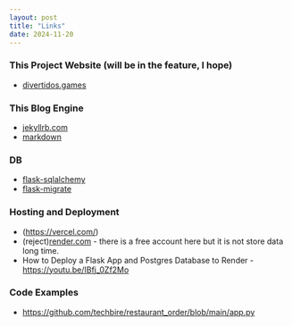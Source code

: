 ```yaml
---
layout: post
title: "Links"
date: 2024-11-20
---
```


### This Project Website (will be in the feature, I hope)
* [divertidos.games](http://www.divertidos.games/)


### This Blog Engine
* [jekyllrb.com](https://jekyllrb.com/docs/)
* [markdown](https://daringfireball.net/projects/markdown/basics)

### DB
* [flask-sqlalchemy](https://flask-sqlalchemy.readthedocs.io/en/stable/)
* [flask-migrate](https://flask-migrate.readthedocs.io/en/latest/)

### Hosting and Deployment
* (https://vercel.com/)
* (reject)[render.com](https://dashboard.render.com/) - there is a free account here but it is not store data long time.
* How to Deploy a Flask App and Postgres Database to Render - https://youtu.be/IBfj_0Zf2Mo

### Code Examples
* https://github.com/techbire/restaurant_order/blob/main/app.py
